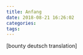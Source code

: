 ```yaml
---
title: Anfang
date: 2018-08-21 16:26:02
categories:
tags:
---
```


<!-- toc -->

[bounty deutsch translation]
